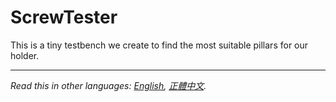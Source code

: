 # ScrewTester  
  
This is a tiny testbench we create to find the most suitable pillars for our holder.
  
***
  
*Read this in other languages: [English](README.en.md), [正體中文](README.md).*  
